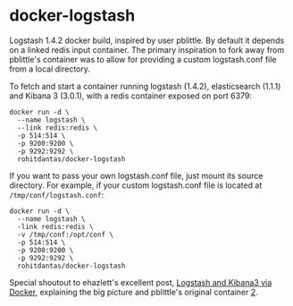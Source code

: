 docker-logstash
===============

Logstash 1.4.2 docker build, inspired by user pblittle. By default it depends on a linked redis input container. The primary inspiration to fork away from pblittle's container was to allow for providing a custom logstash.conf file from a local directory.

To fetch and start a container running logstash (1.4.2), elasticsearch (1.1.1) and Kibana 3 (3.0.1), with a redis container exposed on port 6379:

	docker run -d \
	  --name logstash \
	  --link redis:redis \
	  -p 514:514 \
	  -p 9200:9200 \
	  -p 9292:9292 \
	  rohitdantas/docker-logstash

If you want to pass your own logstash.conf file, just mount its source directory. For example, if your custom logstash.conf file is located at `/tmp/conf/logstash.conf`:

	docker run -d \
	  --name logstash \
	  -link redis:redis \
	  -v /tmp/conf:/opt/conf \
	  -p 514:514 \
	  -p 9200:9200 \
	  -p 9292:9292 \
	  rohitdantas/docker-logstash

Special shoutout to ehazlett's excellent post, [Logstash and Kibana3 via Docker][1], explaining the big picture and pblittle's original container [2].

  [1]: http://ehazlett.github.io/applications/2013/08/28/logstash-kibana/
  [2]: https://github.com/pblittle/docker-logstash
